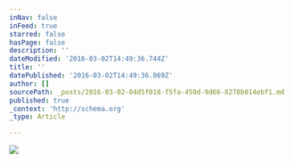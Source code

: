 ```yaml
---
inNav: false
inFeed: true
starred: false
hasPage: false
description: ''
dateModified: '2016-03-02T14:49:36.744Z'
title: ''
datePublished: '2016-03-02T14:49:36.869Z'
author: []
sourcePath: _posts/2016-03-02-04d5f018-f5fa-459d-9d66-8278b014ebf1.md
published: true
_context: 'http://schema.org'
_type: Article

---
```

![](https://the-grid-user-content.s3-us-west-2.amazonaws.com/07c812ce-eb0c-4efa-9335-32d5d56423d6.jpg)